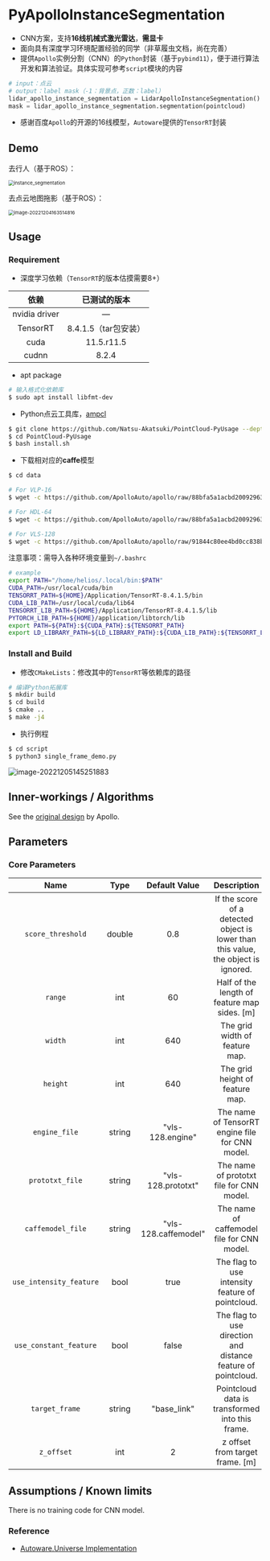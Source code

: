 # PyApolloInstanceSegmentation

- CNN方案，支持**16线机械式激光雷达**，**需显卡**
- 面向具有深度学习环境配置经验的同学（非草履虫文档，尚在完善）
- 提供`Apollo`实例分割（CNN）的`Python`封装（基于`pybind11`），便于进行算法开发和算法验证。具体实现可参考`script`模块的内容

```python
# input：点云
# output：label mask（-1：背景点，正数：label）
lidar_apollo_instance_segmentation = LidarApolloInstanceSegmentation()
mask = lidar_apollo_instance_segmentation.segmentation(pointcloud)
```

- 感谢百度`Apollo`的开源的16线模型，`Autoware`提供的`TensorRT`封装

## Demo

去行人（基于ROS）：

<img src="https://natsu-akatsuki.oss-cn-guangzhou.aliyuncs.com/img/instance_segmentation.gif" alt="instance_segmentation" style="zoom:67%;" />

去点云地图拖影（基于ROS）：

<img src="https://natsu-akatsuki.oss-cn-guangzhou.aliyuncs.com/img/image-20221204163514816.png" alt="image-20221204163514816" style="zoom: 67%;" />

## Usage

### Requirement

- 深度学习依赖（`TensorRT`的版本估摸需要8+）

|     依赖      |     已测试的版本     |
| :-----------: | :------------------: |
| nvidia driver |          —           |
|   TensorRT    | 8.4.1.5（tar包安装） |
|     cuda      |      11.5.r11.5      |
|     cudnn     |        8.2.4         |

- apt package

```bash
# 输入格式化依赖库
$ sudo apt install libfmt-dev
```

- Python点云工具库，[ampcl](https://github.com/Natsu-Akatsuki/PointCloud-PyUsage)

```bash
$ git clone https://github.com/Natsu-Akatsuki/PointCloud-PyUsage --depth=1
$ cd PointCloud-PyUsage
$ bash install.sh
```

- 下载相对应的**caffe**模型

```bash
$ cd data

# For VLP-16
$ wget -c https://github.com/ApolloAuto/apollo/raw/88bfa5a1acbd20092963d6057f3a922f3939a183/modules/perception/production/data/perception/lidar/models/cnnseg/velodyne16/deploy.caffemodel

# For HDL-64
$ wget -c https://github.com/ApolloAuto/apollo/raw/88bfa5a1acbd20092963d6057f3a922f3939a183/modules/perception/production/data/perception/lidar/models/cnnseg/velodyne64/deploy.caffemodel

# For VLS-128 
$ wget -c https://github.com/ApolloAuto/apollo/raw/91844c80ee4bd0cc838b4de4c625852363c258b5/modules/perception/production/data/perception/lidar/models/cnnseg/velodyne128/deploy.caffemodel 
```

注意事项：需导入各种环境变量到`~/.bashrc`

```bash
# example
export PATH="/home/helios/.local/bin:$PATH"
CUDA_PATH=/usr/local/cuda/bin
TENSORRT_PATH=${HOME}/Application/TensorRT-8.4.1.5/bin
CUDA_LIB_PATH=/usr/local/cuda/lib64
TENSORRT_LIB_PATH=${HOME}/Application/TensorRT-8.4.1.5/lib
PYTORCH_LIB_PATH=${HOME}/application/libtorch/lib
export PATH=${PATH}:${CUDA_PATH}:${TENSORRT_PATH}
export LD_LIBRARY_PATH=${LD_LIBRARY_PATH}:${CUDA_LIB_PATH}:${TENSORRT_LIB_PATH}:${PYTORCH_LIB_PATH}
```

### Install and Build

- 修改`CMakeLists`：修改其中的`TensorRT`等依赖库的路径

```bash
# 编译Python拓展库
$ mkdir build
$ cd build
$ cmake ..
$ make -j4
```

- 执行例程

```bash
$ cd script
$ python3 single_frame_demo.py
```

![image-20221205145251883](https://natsu-akatsuki.oss-cn-guangzhou.aliyuncs.com/img/image-20221205145251883.png)

## Inner-workings / Algorithms

See the [original design](https://github.com/ApolloAuto/apollo/blob/master/docs/specs/3d_obstacle_perception.md) by Apollo.

## Parameters

### Core Parameters

|          Name           |  Type  |    Default Value     |                         Description                          |
| :---------------------: | :----: | :------------------: | :----------------------------------------------------------: |
|    `score_threshold`    | double |         0.8          | If the score of a detected object is lower than this value, the object is ignored. |
|         `range`         |  int   |          60          |         Half of the length of feature map sides. [m]         |
|         `width`         |  int   |         640          |                The grid width of feature map.                |
|        `height`         |  int   |         640          |               The grid height of feature map.                |
|      `engine_file`      | string |   "vls-128.engine"   |       The name of TensorRT engine file for CNN model.        |
|     `prototxt_file`     | string |  "vls-128.prototxt"  |           The name of prototxt file for CNN model.           |
|    `caffemodel_file`    | string | "vls-128.caffemodel" |          The name of caffemodel file for CNN model.          |
| `use_intensity_feature` |  bool  |         true         |       The flag to use intensity feature of pointcloud.       |
| `use_constant_feature`  |  bool  |        false         | The flag to use direction and distance feature of pointcloud. |
|     `target_frame`      | string |     "base_link"      |       Pointcloud data is transformed into this frame.        |
|       `z_offset`        |  int   |          2           |               z offset from target frame. [m]                |

## Assumptions / Known limits

There is no training code for CNN model.

### Reference

- [Autoware.Universe Implementation](https://github.com/autowarefoundation/autoware.universe/tree/main/perception/lidar_apollo_instance_segmentation)

